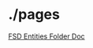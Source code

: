 # ./pages

[FSD Entities Folder Doc](https://feature-sliced.design/ru/docs/reference/units/layers/entities)
